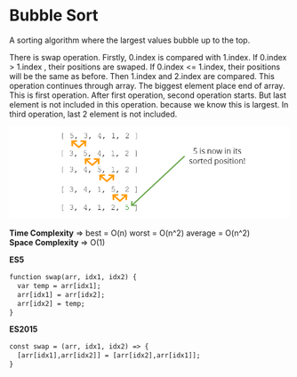 # Bubble Sort

A sorting algorithm where the largest values bubble up to the top.

There is swap operation. Firstly, 0.index is compared with 1.index. If 0.index > 1.index , their positions are swaped. If 0.index <= 1.index, their positions will be the same as before. Then 1.index and 2.index are compared. This operation continues through array. The biggest element place end of array. This is first operation. After first operation, second operation starts. But last element is not included in this operation. because we know this is largest. In third operation, last 2 element is not included.

![This is an bubble sort image](../assets/Images/bubble_sort.PNG)

**Time Complexity** => best = O(n) worst = O(n^2)  average = O(n^2)  
**Space Complexity** => O(1)

**ES5**
```
function swap(arr, idx1, idx2) {
  var temp = arr[idx1];
  arr[idx1] = arr[idx2];
  arr[idx2] = temp;
}
```

**ES2015**
```
const swap = (arr, idx1, idx2) => {
  [arr[idx1],arr[idx2]] = [arr[idx2],arr[idx1]];
}
```
